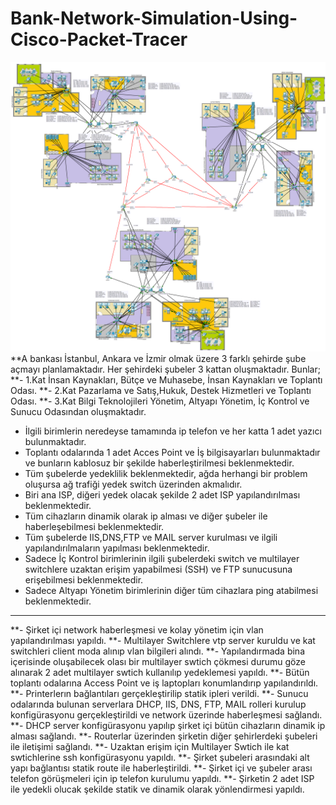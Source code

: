 # Bank-Network-Simulation-Using-Cisco-Packet-Tracer
![Topology](Topology.png)
 **A bankası İstanbul, Ankara ve İzmir olmak üzere 3 farklı şehirde şube açmayı planlamaktadır. Her şehirdeki şubeler 3 kattan oluşmaktadır. Bunlar; 
**- 1.Kat İnsan Kaynakları, Bütçe ve Muhasebe, İnsan Kaynakları ve Toplantı Odası.
**- 2.Kat Pazarlama ve Satış,Hukuk, Destek Hizmetleri ve Toplantı Odası.
**- 3.Kat Bilgi Teknolojileri Yönetim, Altyapı Yönetim, İç Kontrol ve Sunucu Odasından oluşmaktadır.

- İlgili birimlerin neredeyse tamamında ip telefon ve her katta 1 adet yazıcı bulunmaktadır.
- Toplantı odalarında 1 adet Acces Point ve İş bilgisayarları bulunmaktadır ve bunların kablosuz bir şekilde haberleştirilmesi beklenmektedir.
- Tüm şubelerde yedeklilik beklenmektedir, ağda herhangi bir problem oluşursa ağ trafiği yedek switch üzerinden akmalıdır.
- Biri ana ISP, diğeri yedek olacak şekilde 2 adet ISP yapılandırılması beklenmektedir.
- Tüm cihazların dinamik olarak ip alması ve diğer şubeler ile haberleşebilmesi beklenmektedir.
- Tüm şubelerde IIS,DNS,FTP ve MAIL server kurulması ve ilgili yapılandırılmaların yapılması beklenmektedir.
- Sadece İç Kontrol birimlerinin ilgili şubelerdeki switch ve multilayer switchlere uzaktan erişim yapabilmesi (SSH) ve FTP sunucusuna erişebilmesi beklenmektedir.
- Sadece Altyapı Yönetim birimlerinin diğer tüm cihazlara ping atabilmesi beklenmektedir.



--------------------------------------------------------------------------------------------------------------------------

**- Şirket içi network haberleşmesi ve kolay yönetim için vlan yapılandırılması yapıldı.
**- Multilayer Switchlere vtp server kuruldu ve kat switchleri client moda alınıp vlan bilgileri alındı.
**- Yapılandırmada bina içerisinde oluşabilecek olası bir multilayer swtich çökmesi durumu göze alınarak 2 adet multilayer swtich kullanılıp yedeklemesi yapıldı.
**- Bütün toplantı odalarına Access Point ve iş laptopları konumlandırıp yapılandırıldı.
**- Printerlerın bağlantıları gerçekleştirilip statik ipleri verildi.
**- Sunucu odalarında bulunan serverlara DHCP, IIS, DNS, FTP, MAIL rolleri kurulup konfigürasyonu gerçekleştirildi ve network üzerinde haberleşmesi sağlandı.
**- DHCP server konfigürasyonu yapılıp şirket içi bütün cihazların dinamik ip alması sağlandı.
**- Routerlar üzerinden şirketin diğer şehirlerdeki şubeleri ile iletişimi sağlandı.
**- Uzaktan erişim için Multilayer Swtich ile kat swtichlerine ssh konfigürasyonu yapıldı.
**- Şirket şubeleri arasındaki alt yapı bağlantısı statik route ile haberleştirildi.
**- Şirket içi ve şubeler arası telefon görüşmeleri için ip telefon kurulumu yapıldı.
**- Şirketin 2 adet ISP ile yedekli olucak şekilde statik ve dinamik olarak yönlendirmesi yapıldı.
